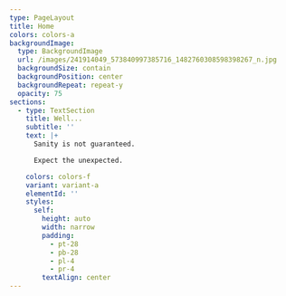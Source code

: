 ```yaml
---
type: PageLayout
title: Home
colors: colors-a
backgroundImage:
  type: BackgroundImage
  url: /images/241914049_573840997385716_1482760308598398267_n.jpg
  backgroundSize: contain
  backgroundPosition: center
  backgroundRepeat: repeat-y
  opacity: 75
sections:
  - type: TextSection
    title: Well...
    subtitle: ''
    text: |+
      Sanity is not guaranteed.

      Expect the unexpected.

    colors: colors-f
    variant: variant-a
    elementId: ''
    styles:
      self:
        height: auto
        width: narrow
        padding:
          - pt-28
          - pb-28
          - pl-4
          - pr-4
        textAlign: center
---
```

